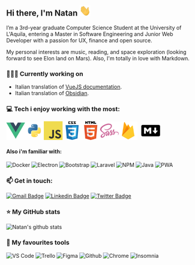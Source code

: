 ## Hi there, I'm Natan <img src="https://raw.githubusercontent.com/NatanCieplinski/NatanCieplinski/master/wave.gif" width="30px">

I’m a 3rd-year graduate Computer Science Student at the University of L'Aquila, entering a Master in Software Engineering and Junior Web Developer with a passion for UX, finance and open source.

My personal interests are music, reading, and space exploration (looking forward to see Elon land on Mars). Also, I'm totally in love with Markdown.

### 👨🏼‍💻  Currently working on
- Italian translation of [VueJS documentation](https://vuejs.org/).
- Italian translation of [Obsidian](https://obsidian.md/).

### 💻  Tech i enjoy working with the most:
<img src="https://raw.githubusercontent.com/github/explore/80688e429a7d4ef2fca1e82350fe8e3517d3494d/topics/vue/vue.png" width="50px"><img src="https://raw.githubusercontent.com/github/explore/80688e429a7d4ef2fca1e82350fe8e3517d3494d/topics/python/python.png" width="50px"><img src="https://raw.githubusercontent.com/github/explore/80688e429a7d4ef2fca1e82350fe8e3517d3494d/topics/javascript/javascript.png" width="50px"><img src="https://raw.githubusercontent.com/github/explore/80688e429a7d4ef2fca1e82350fe8e3517d3494d/topics/css/css.png" width="50px"><img src="https://raw.githubusercontent.com/github/explore/80688e429a7d4ef2fca1e82350fe8e3517d3494d/topics/html/html.png" width="50px"><img src="https://raw.githubusercontent.com/github/explore/80688e429a7d4ef2fca1e82350fe8e3517d3494d/topics/sass/sass.png" width="50px"><img src="https://raw.githubusercontent.com/github/explore/80688e429a7d4ef2fca1e82350fe8e3517d3494d/topics/firebase/firebase.png" width="50px"><img src="https://raw.githubusercontent.com/github/explore/80688e429a7d4ef2fca1e82350fe8e3517d3494d/topics/markdown/markdown.png" width="50px" style="margin-left:10px;">

#### Also i'm familiar with:
![Docker](https://img.shields.io/badge/-Docker-000000?&logo=Docker)
![Electron](https://img.shields.io/badge/-Electron-000000?&logoColor=A1EBF9&logo=Electron)
![Bootstrap](https://img.shields.io/badge/-Bootstrap-7952B3?&logo=Bootstrap)
![Laravel](https://img.shields.io/badge/-Laravel-FFFFFF?&logo=Laravel)
![NPM](https://img.shields.io/badge/-NPM-000000?&logo=NPM)
![Java](https://img.shields.io/badge/-Java-000000?&logoColor=F89A16&logo=Java)
![PWA](https://img.shields.io/badge/-PWA-000000?&logo=PWA)

### 📫  Get in touch:
[![Gmail Badge](https://img.shields.io/badge/-natan.cieplinski.developer@gmail.com-c14438?style=flat&logo=Gmail&logoColor=white)](mailto:natan.cieplinski.developer@gmail.com "Connect via Email")
[![Linkedin Badge](https://img.shields.io/badge/-Natan%20Cieplinski-0072b1?style=flat&logo=Linkedin&logoColor=white)](https://www.linkedin.com/in/natancieplinski/ "Connect on LinkedIn")
[![Twitter Badge](https://img.shields.io/badge/-@NatanCieplinski-00acee?style=flat&logo=Twitter&logoColor=white)](https://twitter.com/intent/follow?screen_name=NatanCieplinski "Follow on Twitter")

### ⭐️  My GitHub stats
![Natan's github stats](https://github-readme-stats.vercel.app/api?username=NatanCieplinski)

### 📐  My favourites tools
![VS Code](https://img.shields.io/badge/-VS%20Code-000000?&logoColor=blue&logo=visual-studio-code)
![Trello](https://img.shields.io/badge/-Trello-007ACC?&logo=Trello)
![Figma](https://img.shields.io/badge/-Figma-000000?&logoColor=3ACF83&logo=Figma)
![Github](https://img.shields.io/badge/-Github-000000?&logo=Github)
![Chrome](https://img.shields.io/badge/-Chrome-FFFFFF?&logo=google-chrome)
![Insomnia](https://img.shields.io/badge/-Insomnia-6300D6?&logo=Insomnia)
